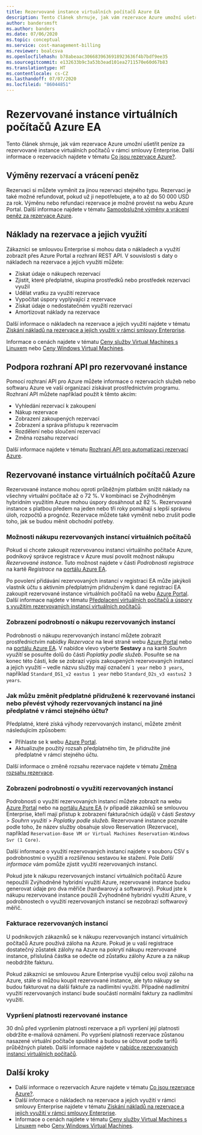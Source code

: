 ```yaml
---
title: Rezervované instance virtuálních počítačů Azure EA
description: Tento článek shrnuje, jak vám rezervace Azure umožní ušetřit peníze za rezervované instance virtuálních počítačů v rámci smlouvy Enterprise.
author: bandersmsft
ms.author: banders
ms.date: 07/06/2020
ms.topic: conceptual
ms.service: cost-management-billing
ms.reviewer: boalcsva
ms.openlocfilehash: b78abeaac3066839636918923636f4b7bdf9ee35
ms.sourcegitcommit: e132633b9c3a53b3ead101ea2711570e60d67b83
ms.translationtype: HT
ms.contentlocale: cs-CZ
ms.lasthandoff: 07/07/2020
ms.locfileid: "86044851"
---
```

# <a name="azure-ea-vm-reserved-instances"></a>Rezervované instance virtuálních počítačů Azure EA

Tento článek shrnuje, jak vám rezervace Azure umožní ušetřit peníze za rezervované instance virtuálních počítačů v rámci smlouvy Enterprise. Další informace o rezervacích najdete v tématu [Co jsou rezervace Azure?](../reservations/save-compute-costs-reservations.md).

## <a name="reservation-exchanges-and-refunds"></a>Výměny rezervací a vrácení peněz

Rezervaci si můžete vyměnit za jinou rezervaci stejného typu. Rezervaci je také možné refundovat, pokud už ji nepotřebujete, a to až do 50 000 USD za rok. Výměnu nebo refundaci rezervace je možné provést na webu Azure Portal. Další informace najdete v tématu [Samoobslužné výměny a vrácení peněz za rezervace Azure](../reservations/exchange-and-refund-azure-reservations.md).

## <a name="reservation-costs-and-usage"></a>Náklady na rezervace a jejich využití

Zákazníci se smlouvou Enterprise si mohou data o nákladech a využití zobrazit přes Azure Portal a rozhraní REST API. V souvislosti s daty o nákladech na rezervace a jejich využití můžete:

- Získat údaje o nákupech rezervací
- Zjistit, které předplatné, skupina prostředků nebo prostředek rezervaci využil
- Udělat vratku za využití rezervace
- Vypočítat úspory vyplývající z rezervace
- Získat údaje o nedostatečném využití rezervací
- Amortizovat náklady na rezervace

Další informace o nákladech na rezervace a jejich využití najdete v tématu [Získání nákladů na rezervace a jejich využití v rámci smlouvy Enterprise](../reservations/understand-reserved-instance-usage-ea.md).

Informace o cenách najdete v tématu [Ceny služby Virtual Machines s Linuxem](https://azure.microsoft.com/pricing/details/virtual-machines/linux/) nebo [Ceny Windows Virtual Machines](https://azure.microsoft.com/pricing/details/virtual-machines/windows/).

## <a name="reserved-instances-api-support"></a>Podpora rozhraní API pro rezervované instance

Pomocí rozhraní API pro Azure můžete informace o rezervacích služeb nebo softwaru Azure ve vaší organizaci získávat prostřednictvím programu. Rozhraní API můžete například použít k těmto akcím:

- Vyhledání rezervací k zakoupení
- Nákup rezervace
- Zobrazení zakoupených rezervací
- Zobrazení a správa přístupu k rezervacím
- Rozdělení nebo sloučení rezervací
- Změna rozsahu rezervací

Další informace najdete v tématu [Rozhraní API pro automatizaci rezervací Azure](../reservations/reservation-apis.md).

## <a name="azure-reserved-virtual-machine-instances"></a>Rezervované instance virtuálních počítačů Azure

Rezervované instance mohou oproti průběžným platbám snížit náklady na všechny virtuální počítače až o 72 %. V kombinaci se Zvýhodněným hybridním využitím Azure mohou úspory dosáhnout až 82 %. Rezervované instance s platbou předem na jeden nebo tři roky pomáhají s lepší správou úloh, rozpočtů a prognóz. Rezervace můžete také vyměnit nebo zrušit podle toho, jak se budou měnit obchodní potřeby.

### <a name="how-to-buy-reserved-virtual-machine-instances"></a>Možnosti nákupu rezervovaných instancí virtuálních počítačů

Pokud si chcete zakoupit rezervovanou instanci virtuálního počítače Azure, podnikový správce registrace v Azure musí povolit možnost nákupu _Rezervované instance_. Tuto možnost najdete v části _Podrobnosti registrace_ na kartě _Registrace_ na [portálu Azure EA](https://ea.azure.com/).

Po povolení přidávání rezervovaných instancí v registraci EA může jakýkoli vlastník účtu s aktivním předplatným přidruženým k dané registraci EA zakoupit rezervované instance virtuálních počítačů na webu [Azure Portal](https://aka.ms/reservations). Další informace najdete v tématu [Předplacení virtuálních počítačů a úspory s využitím rezervovaných instancí virtuálních počítačů](https://go.microsoft.com/fwlink/?linkid=861721).

### <a name="how-to-view-reserved-instance-purchase-details"></a>Zobrazení podrobností o nákupu rezervovaných instancí

Podrobnosti o nákupu rezervovaných instancí můžete zobrazit prostřednictvím nabídky _Rezervace_ na levé straně webu [Azure Portal](https://aka.ms/reservations) nebo na [portálu Azure EA](https://ea.azure.com/). V nabídce vlevo vyberte **Sestavy** a na kartě _Souhrn využití_ se posuňte dolů do části _Poplatky podle služeb_. Posuňte se na konec této části, kde se zobrazí výpis zakoupených rezervovaných instancí a jejich využití – vedle názvu služby mají označení `1 year` nebo `3 years`, například `Standard_DS1_v2 eastus 1 year` nebo `Standard_D2s_v3 eastus2 3 years`.

### <a name="how-can-i-change-the-subscription-associated-with-reserved-instance-or-transfer-my-reserved-instance-benefits-to-a-subscription-under-the-same-account"></a>Jak můžu změnit předplatné přidružené k rezervované instanci nebo převést výhody rezervovaných instancí na jiné předplatné v rámci stejného účtu?

Předplatné, které získá výhody rezervovaných instancí, můžete změnit následujícím způsobem:

- Přihlaste se k webu [Azure Portal](https://aka.ms/reservations).
- Aktualizujte použitý rozsah předplatného tím, že přidružíte jiné předplatné v rámci stejného účtu.

Další informace o změně rozsahu rezervace najdete v tématu [Změna rozsahu rezervace](../reservations/manage-reserved-vm-instance.md#change-the-reservation-scope).

### <a name="how-to-view-reserved-instance-usage-details"></a>Zobrazení podrobností o využití rezervovaných instancí

Podrobnosti o využití rezervovaných instancí můžete zobrazit na webu [Azure Portal](https://aka.ms/reservations) nebo na [portálu Azure EA](https://ea.azure.com/) (v případě zákazníků se smlouvou Enterprise, kteří mají přístup k zobrazení fakturačních údajů) v části _Sestavy_ > _Souhrn využití_ > _Poplatky podle služeb_. Rezervované instance poznáte podle toho, že název služby obsahuje slovo Reservation (Rezervace), například `Reservation-Base VM or Virtual Machines Reservation-Windows Svr (1 Core)`.

Další informace o využití rezervovaných instancí najdete v souboru CSV s podrobnostmi o využití a rozšířenou sestavou ke stažení. Pole _Další informace_ vám pomůže zjistit využití rezervovaných instancí.

Pokud jste k nákupu rezervovaných instancí virtuálních počítačů Azure nepoužili Zvýhodněné hybridní využití Azure, rezervované instance budou generovat údaje pro dva měřiče (hardwarový a softwarový). Pokud jste k nákupu rezervované instance použili Zvýhodněné hybridní využití Azure, v podrobnostech o využití rezervovaných instancí se nezobrazí softwarový měřič.

### <a name="reserved-instance-billing"></a>Fakturace rezervovaných instancí

U podnikových zákazníků se k nákupu rezervovaných instancí virtuálních počítačů Azure používá záloha na Azure. Pokud je u vaší registrace dostatečný zůstatek zálohy na Azure na pokrytí nákupu rezervované instance, příslušná částka se odečte od zůstatku zálohy Azure a za nákup neobdržíte fakturu.

Pokud zákazníci se smlouvou Azure Enterprise využijí celou svoji zálohu na Azure, stále si můžou koupit rezervované instance, ale tyto nákupy se budou fakturovat na další faktuře za nadlimitní využití. Případné nadlimitní využití rezervovaných instancí bude součástí normální faktury za nadlimitní využití.

### <a name="reserved-instance-expiration"></a>Vypršení platnosti rezervované instance

30 dnů před vypršením platnosti rezervace a při vypršení její platnosti obdržíte e-mailová oznámení. Po vypršení platnosti rezervace zůstanou nasazené virtuální počítače spuštěné a budou se účtovat podle tarifů průběžných plateb. Další informace najdete v [nabídce rezervovaných instancí virtuálních počítačů](https://azure.microsoft.com/pricing/reserved-vm-instances/).

## <a name="next-steps"></a>Další kroky

- Další informace o rezervacích Azure najdete v tématu [Co jsou rezervace Azure?](../reservations/save-compute-costs-reservations.md).
- Další informace o nákladech na rezervace a jejich využití v rámci smlouvy Enterprise najdete v tématu [Získání nákladů na rezervace a jejich využití v rámci smlouvy Enterprise](../reservations/understand-reserved-instance-usage-ea.md).
- Informace o cenách najdete v tématu [Ceny služby Virtual Machines s Linuxem](https://azure.microsoft.com/pricing/details/virtual-machines/linux/) nebo [Ceny Windows Virtual Machines](https://azure.microsoft.com/pricing/details/virtual-machines/windows/).
